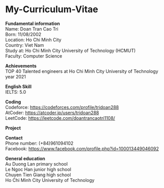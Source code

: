 # My-Curriculum-Vitae

**Fundamental information**<br/>
Name: Doan Tran Cao Tri<br/>
Born: 11/08/2002<br/>
Location: Ho Chi Minh City<br/>
Country: Viet Nam<br/>
Study at: Ho Chi Minh City University of Technology (HCMUT)<br/>
Faculty: Computer Science<br/>

**Achievements**<br/>
TOP 40 Talented engineers at Ho Chi Minh City University of Technology year 2021<br/>

**English Skill**<br/>
IELTS: 5.0<br/>

**Coding**<br/>
Codeforce: https://codeforces.com/profile/tridoan288<br/>
AtCoder: https://atcoder.jp/users/tridoan288<br/>
LeetCode: https://leetcode.com/doantrancaotri1108/<br/>

**Project**<br/>

**Contact**<br/>
Phone number: (+84)961094102<br/>
Facebook: https://www.facebook.com/profile.php?id=100013449046092<br/>

**General education**<br/>
Au Duong Lan primary school<br/>
Le Ngoc Han junior high school<br/>
Chuyen Tien Giang high school<br/>
Ho Chi Minh City University of Technology<br/>
